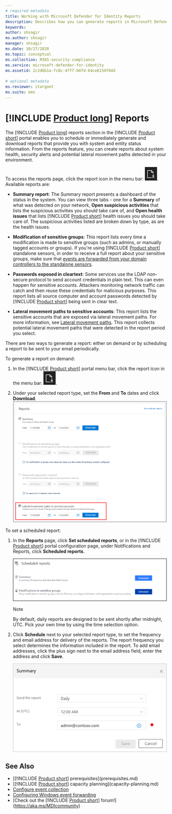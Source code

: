 ```yaml
---
# required metadata
title: Working with Microsoft Defender for Identity Reports
description: Describes how you can generate reports in Microsoft Defender for Identity to monitor your network.
keywords:
author: shsagir
ms.author: shsagir
manager: shsagir
ms.date: 10/27/2020
ms.topic: conceptual
ms.collection: M365-security-compliance
ms.service: microsoft-defender-for-identity
ms.assetid: 2c2d6b1a-fc8c-4ff7-b07d-64ce6159f84d

# optional metadata
ms.reviewer: itargoet
ms.suite: ems
---
```


# [!INCLUDE [Product long](includes/product-long.md)] Reports

The [!INCLUDE [Product long](includes/product-long.md)] reports section in the [!INCLUDE [Product short](includes/product-short.md)] portal enables you to schedule or immediately generate and download reports that provide you with system and entity status information. From the reports feature, you can create reports about system health, security alerts and potential lateral movement paths detected in your environment.

To access the reports page, click the report icon in the menu bar: ![report icon](media/report-icon.png).
Available reports are:

- **Summary report**: The Summary report presents a dashboard of the status in the system. You can view three tabs - one for a **Summary** of what was detected on your network, **Open suspicious activities** that lists the suspicious activities you should take care of, and **Open health issues** that lists [!INCLUDE [Product short](includes/product-short.md)] health issues you should take care of. The suspicious activities listed are broken down by type, as are the health issues.

- **Modification of sensitive groups**: This report lists every time a modification is made to sensitive groups (such as admins, or manually tagged accounts or groups). If you're using [!INCLUDE [Product short](includes/product-short.md)] standalone sensors, in order to receive a full report about your sensitive groups, make sure that [events are forwarded from your domain controllers to the standalone sensors](configure-event-forwarding.md).

- **Passwords exposed in cleartext**: Some services use the LDAP non-secure protocol to send account credentials in plain text. This can even happen for sensitive accounts. Attackers monitoring network traffic can catch and then reuse these credentials for malicious purposes. This report lists all source computer and account passwords detected by [!INCLUDE [Product short](includes/product-short.md)] being sent in clear text.

- **Lateral movement paths to sensitive accounts**: This report lists the sensitive accounts that are exposed via lateral movement paths. For more information, see [Lateral movement paths](use-case-lateral-movement-path.md). This report collects potential lateral movement paths that were detected in the report period you select.

There are two ways to generate a report: either on demand or by scheduling a report to be sent to your email periodically.

To generate a report on demand:

1. In the [!INCLUDE [Product short](includes/product-short.md)] portal menu bar, click the report icon in the menu bar: ![report icon](media/report-icon.png).

1. Under your selected report type, set the **From** and **To** dates and click **Download**.
 ![Screenshot showing report download](media/reports.png)

To set a scheduled report:

1. In the **Reports** page, click **Set scheduled reports**, or in the [!INCLUDE [Product short](includes/product-short.md)] portal configuration page, under Notifications and Reports, click **Scheduled reports**.

    ![Schedule reports](media/sched-reports.png)

    > [!NOTE]
    > By default, daily reports are designed to be sent shortly after midnight, UTC. Pick your own time by using the time selection option.

1. Click **Schedule** next to your selected report type, to set the frequency and email address for delivery of the reports. The report frequency you select determines the information included in the report. To add email addresses, click the plus sign next to the email address field, enter the address and click **Save**.

    ![Schedule report frequency and email](media/sched-report1.png)

## See Also

- [[!INCLUDE [Product short](includes/product-short.md)] prerequisites](prerequisites.md)
- [[!INCLUDE [Product short](includes/product-short.md)] capacity planning](capacity-planning.md)
- [Configure event collection](configure-event-collection.md)
- [Configuring Windows event forwarding](configure-event-forwarding.md)
- [Check out the [!INCLUDE [Product short](includes/product-short.md)] forum!](https://aka.ms/MDIcommunity)
